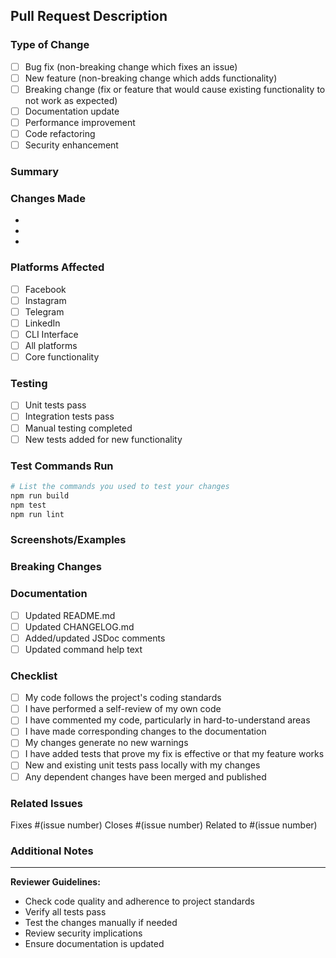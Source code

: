 ## Pull Request Description

### Type of Change
<!-- Mark the type of change with an 'x' -->
- [ ] Bug fix (non-breaking change which fixes an issue)
- [ ] New feature (non-breaking change which adds functionality)
- [ ] Breaking change (fix or feature that would cause existing functionality to not work as expected)
- [ ] Documentation update
- [ ] Performance improvement
- [ ] Code refactoring
- [ ] Security enhancement

### Summary
<!-- Provide a brief description of your changes -->


### Changes Made
<!-- List the specific changes you made -->
- 
- 
- 

### Platforms Affected
<!-- Check all that apply -->
- [ ] Facebook
- [ ] Instagram
- [ ] Telegram
- [ ] LinkedIn
- [ ] CLI Interface
- [ ] All platforms
- [ ] Core functionality

### Testing
<!-- Describe the tests you ran to verify your changes -->
- [ ] Unit tests pass
- [ ] Integration tests pass
- [ ] Manual testing completed
- [ ] New tests added for new functionality

### Test Commands Run
```bash
# List the commands you used to test your changes
npm run build
npm test
npm run lint
```

### Screenshots/Examples
<!-- If applicable, add screenshots or command examples -->


### Breaking Changes
<!-- If this is a breaking change, describe what breaks and the migration path -->


### Documentation
- [ ] Updated README.md
- [ ] Updated CHANGELOG.md
- [ ] Added/updated JSDoc comments
- [ ] Updated command help text

### Checklist
<!-- Mark completed items with an 'x' -->
- [ ] My code follows the project's coding standards
- [ ] I have performed a self-review of my own code
- [ ] I have commented my code, particularly in hard-to-understand areas
- [ ] I have made corresponding changes to the documentation
- [ ] My changes generate no new warnings
- [ ] I have added tests that prove my fix is effective or that my feature works
- [ ] New and existing unit tests pass locally with my changes
- [ ] Any dependent changes have been merged and published

### Related Issues
<!-- Link any related issues -->
Fixes #(issue number)
Closes #(issue number)
Related to #(issue number)

### Additional Notes
<!-- Add any additional notes for reviewers -->


---

**Reviewer Guidelines:**
- Check code quality and adherence to project standards
- Verify all tests pass
- Test the changes manually if needed
- Review security implications
- Ensure documentation is updated
